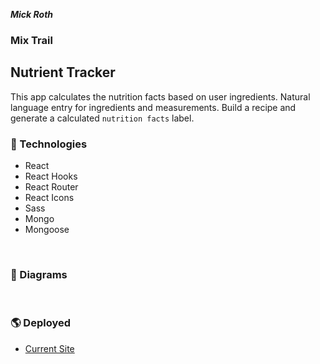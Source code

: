 

***Mick Roth***


### Mix Trail

## Nutrient Tracker
  This app calculates the nutrition facts based on user ingredients. Natural language entry for ingredients and measurements. Build a recipe and generate a calculated ```nutrition facts``` label.
 


### &#127883; Technologies	
- React
- React Hooks
- React Router
- React Icons
- Sass
- Mongo
- Mongoose

<br>

### &#127755; Diagrams


<br>

### &#127758; Deployed
- [Current Site](https://sweetly-different.netlify.app)


<br>


